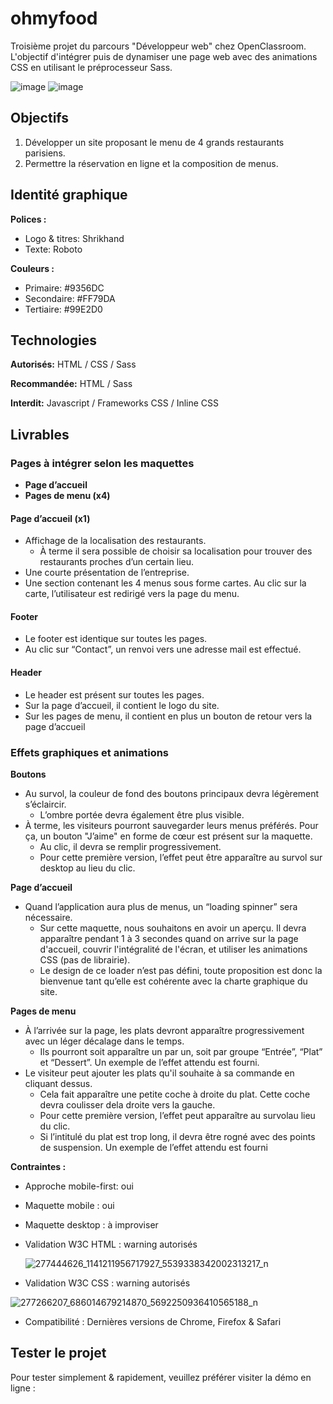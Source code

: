 #  ohmyfood

Troisième projet du parcours "Développeur web" chez OpenClassroom. 
L'objectif d'intégrer puis de dynamiser une page web avec des animations CSS en utilisant le préprocesseur Sass.


![image](https://user-images.githubusercontent.com/81720068/160571750-2d1baa42-737a-42df-a143-8a631f78f464.png)
![image](https://user-images.githubusercontent.com/81720068/160572781-58f3675d-09b6-475f-9dff-2497546c4190.png)


## Objectifs

1. Développer un site proposant le menu de 4 grands restaurants parisiens.
2. Permettre la réservation en ligne et la composition de menus.



## Identité graphique

**Polices :**
- Logo & titres: Shrikhand
- Texte: Roboto

**Couleurs :**
- Primaire: #9356DC
- Secondaire: #FF79DA
- Tertiaire: #99E2D0

## Technologies

**Autorisés:** HTML / CSS / Sass

**Recommandée:** HTML / Sass

**Interdit:** Javascript / Frameworks CSS / Inline CSS

## Livrables 
### Pages à intégrer selon les maquettes

- **Page d’accueil**
- **Pages de menu (x4)**

#### Page d’accueil (x1)
- Affichage de la localisation des restaurants. 
  -  À terme il sera possible de choisir sa localisation pour trouver des restaurants proches d’un certain lieu.
- Une courte présentation de l’entreprise.
- Une section contenant les 4 menus sous forme cartes. Au clic sur la carte,
l’utilisateur est redirigé vers la page du menu.
#### Footer
- Le footer est identique sur toutes les pages.
- Au clic sur “Contact”, un renvoi vers une adresse mail est effectué.
#### Header
- Le header est présent sur toutes les pages.
- Sur la page d’accueil, il contient le logo du site.
- Sur les pages de menu, il contient en plus un bouton de retour vers la page d’accueil



### Effets graphiques et animations

**Boutons**
- Au survol, la couleur de fond des boutons principaux devra légèrement s’éclaircir.
  -  L’ombre portée devra également être plus visible.
- À terme, les visiteurs pourront sauvegarder leurs menus préférés. Pour ça, un
bouton "J’aime" en forme de cœur est présent sur la maquette. 
  -  Au clic, il devra se remplir progressivement. 
  -  Pour cette première version, l’effet peut être apparaître au
survol sur desktop au lieu du clic.

**Page d’accueil**
- Quand l’application aura plus de menus, un “loading spinner” sera nécessaire. 
  -  Sur cette maquette, nous souhaitons en avoir un aperçu. Il devra apparaître pendant 1 à 3 secondes quand on arrive sur la page d'accueil, couvrir l'intégralité de l'écran, et utiliser les animations CSS (pas de librairie). 
  -  Le design de ce loader n’est pas défini, toute proposition est donc la bienvenue tant qu’elle est cohérente avec la charte graphique du site.

**Pages de menu**
- À l’arrivée sur la page, les plats devront apparaître progressivement avec un léger décalage dans le temps. 
  -  Ils pourront soit apparaître un par un, soit par groupe “Entrée”, “Plat” et “Dessert”. Un exemple de l’effet attendu est fourni.
- Le visiteur peut ajouter les plats qu'il souhaite à sa commande en cliquant dessus. 
  -  Cela fait apparaître une petite coche à droite du plat. Cette coche devra coulisser dela droite vers la gauche. 
  -  Pour cette première version, l’effet peut apparaître au survolau lieu du clic. 
  -  Si l’intitulé du plat est trop long, il devra être rogné avec des points de suspension. Un exemple de l’effet attendu est fourni



**Contraintes :**
- Approche mobile-first: oui
- Maquette mobile : oui
- Maquette desktop : à improviser
- Validation W3C HTML :  warning autorisés
  
  
  ![277444626_1141211956717927_5539338342002313217_n](https://user-images.githubusercontent.com/81720068/160714328-bc7ddc12-ef0d-45ef-a804-f524529c8ab7.png)

  
  
  
- Validation W3C CSS :  warning autorisés



![277266207_686014679214870_5692250936410565188_n](https://user-images.githubusercontent.com/81720068/160714478-be49c0c3-d8ac-4ed6-9052-2dd327cebf1b.png)
- Compatibilité : Dernières versions de Chrome, Firefox & Safari   


## Tester le projet

Pour tester simplement & rapidement, veuillez préférer visiter la démo en ligne : 
 
